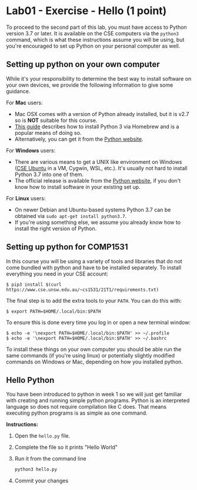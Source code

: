 # Lab01 - Exercise - Hello (1 point)

To proceed to the second part of this lab, you must have access to Python version 3.7 or later. It is available on the CSE computers via the `python3` command, which is what these instructions assume you will be using, but you're encouraged to set up Python on your personal computer as well.

## Setting up python on your own computer

While it's your responsibility to determine the best way to install software on your own devices, we provide the following information to give some guidance.

For **Mac** users:
 * Mac OSX comes with a version of Python already installed, but it is v2.7 so is **NOT** suitable for this course.
 * [This guide](https://docs.python-guide.org/starting/install3/osx/) describes how to install Python 3 via Homebrew and is a popular means of doing so.
 * Alternatively, you can get it from the [Python website](https://www.python.org/downloads/release/python-374/).

For **Windows** users:
  * There are various means to get a UNIX like environment on Windows ([CSE Ubuntu](http://mirror.cse.unsw.edu.au/pub/cseubuntu-vm/) in a VM, Cygwin, WSL, etc.). It's usually not hard to install Python 3.7 into one of them.
  * The official release is available from the [Python website](https://www.python.org/downloads/release/python-374/), if you don't know how to install software in your existing set up.

For **Linux** users:
  * On newer Debian and Ubuntu-based systems Python 3.7 can be obtained via `sudo apt-get install python3.7`.
  * If you're using something else, we assume you already know how to install the right version of Python.

## Setting up python for COMP1531

In this course you will be using a variety of tools and libraries that do not come bundled with python and have to be installed separately. To install everything you need in your CSE account:

```
$ pip3 install $(curl https://www.cse.unsw.edu.au/~cs1531/21T1/requirements.txt)
```

The final step is to add the extra tools to your `PATH`. You can do this with:

```
$ export PATH=$HOME/.local/bin:$PATH
```

To ensure this is done every time you log in or open a new terminal window:

```
$ echo -e '\nexport PATH=$HOME/.local/bin:$PATH' >> ~/.profile
$ echo -e '\nexport PATH=$HOME/.local/bin:$PATH' >> ~/.bashrc
```

To install these things on your own computer you should be able run the same commands (if you're using linux) or potentially slightly modified commands on Windows or Mac, depending on how you installed python.

## Hello Python

You have been introduced to python in week 1 so we will just get familiar with creating and running simple python programs. Python is an interpreted language so does not require compilation like C does. That means executing python programs is as simple as one command.

**Instructions:**

1. Open the `hello.py` file.
2. Complete the file so it prints "Hello World"
3. Run it from the command line

    ```bash
    python3 hello.py
    ```

4. Commit your changes
